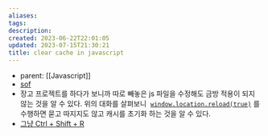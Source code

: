 ```yaml
---
aliases: 
tags: 
description:
created: 2023-06-22T22:01:05
updated: 2023-07-15T21:30:21
title: clear cache in javascript
---
```

- parent: [[Javascript]]
- [sof](https://stackoverflow.com/questions/1011605/clear-the-cache-in-javascript)
- 장고 프로젝트를 하다가 보니까 따로 빼놓은 js 파일을 수정해도 금방 적용이 되지 않는 것을 알 수 있다. 위의 대화를 살펴보니  [`window.location.reload(true)`](http://msdn.microsoft.com/en-us/library/ms536691%28VS.85%29.aspx) 를 수행하면 묻고 따지지도 않고 캐시를 초기화 하는 것을 알 수 있다.
- [그냥 Ctrl + Shift + R](https://superuser.com/questions/1190499/how-to-perform-a-hard-refresh-in-edge)
